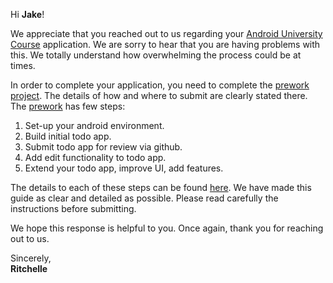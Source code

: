 Hi **Jake**!

We appreciate that you reached out to us regarding your [Android University Course](https:/https://courses.codepath.org/snippets/and101/syllabus) application. We are sorry to hear that you are having problems with this. We totally understand how overwhelming the process could be at times. 

In order to complete your application, you need to complete the [prework project](https:/https://courses.codepath.org/snippets/android_university/prework/). The details of how and where to submit are clearly stated there. The [prework](https:/https://courses.codepath.org/snippets/android_university/prework/) has few steps:
1.   Set-up your android environment.
2.   Build initial todo app. 
3.   Submit todo app for review via github.
4.   Add edit functionality to todo app.
5.   Extend your todo app, improve UI, add features.

The details to each of these steps can be found [here](https:/https://courses.codepath.org/snippets/android_university/prework/). We have made this guide as clear and detailed as possible. Please read carefully the instructions before submitting.  

We hope this response is helpful to you. Once again, thank you for reaching out to us. 


Sincerely,<br>
**Ritchelle**
